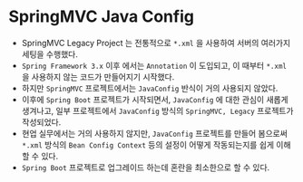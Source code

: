 # SpringMVC Java Config
- SpringMVC Legacy Project 는 전통적으로 `*.xml` 을 사용하여 서버의 여러가지 세팅을 수행했다.
- `Spring Framework 3.x` 이후 에서는 `Annotation` 이 도입되고, 이 때부터 `*.xml` 을 사용하지 않는 코드가 만들어지기 시작했다.
- 하지만 `SpringMVC` 프로젝트에서는 `JavaConfig` 반식이 거의 사용되지 않았다.
- 이후에 `Spring Boot` 프로젝트가 시작되면서, `JavaConfig` 에 대한 관심이 새롭게 생겨나고, 일부 프로젝트에서 `JavaConfig` 방식의 `SpringMVC, Legacy` 프로젝트가 작성되었다.
- 현업 실무에서는 거의 사용하지 않지만, `JavaConfig` 프로젝트를 만들어 봄으로써 `*.xml` 방식의 `Bean Config Context` 등의 설정이 어떻게 작동되는지를 쉽게 이해할 수 있다.
- `Spring Boot` 프로젝트로 업그레이드 하는데 혼란을 최소한으로 할 수 있다.
